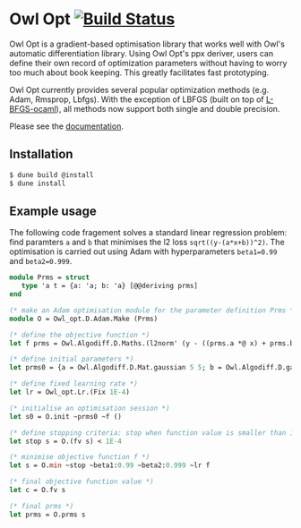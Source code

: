 # Owl Opt [![Build Status](https://travis-ci.org/owlbarn/owl_opt.svg?branch=master)](https://travis-ci.org/owlbarn/owl_opt) 

Owl Opt is a gradient-based optimisation library that works well with Owl's automatic differentiation library. Using Owl Opt's ppx deriver, users can define their own record of optimization parameters without having to worry too much about book keeping. This greatly facilitates fast prototyping. 

Owl Opt currently provides several popular optimization methods (e.g. Adam, Rmsprop, Lbfgs). With the exception of LBFGS (built on top of [L-BFGS-ocaml](https://github.com/Chris00/L-BFGS-ocaml)), all methods now support both single and double precision.

Please see the [documentation](https://ocaml.xyz/owl_opt).

## Installation
```sh
$ dune build @install
$ dune install
```

## Example usage

The following code fragement solves a standard linear regression problem: find paramters `a` and `b` that minimises the l2 loss `sqrt((y-(a*x+b))^2)`. 
The optimisation is carried out using Adam with hyperparameters `beta1=0.99` and `beta2=0.999`.

```ocaml
module Prms = struct
   type 'a t = {a: 'a; b: 'a} [@@deriving prms]
end

(* make an Adam optimisation module for the parameter definition Prms *)
module O = Owl_opt.D.Adam.Make (Prms)

(* define the objective function *)
let f prms = Owl.Algodiff.D.Maths.(l2norm' (y - ((prms.a *@ x) + prms.b))) 

(* define initial parameters *)
let prms0 = {a = Owl.Algodiff.D.Mat.gaussian 5 5; b = Owl.Algodiff.D.gaussian 5 1} 

(* define fixed learning rate *)
let lr = Owl_opt.Lr.(Fix 1E-4) 

(* initialise an optimisation session *)
let s0 = O.init ~prms0 ~f () 

(* define stopping criteria: stop when function value is smaller than 1E-4 *)
let stop s = O.(fv s) < 1E-4

(* minimise objective function f *)
let s = O.min ~stop ~beta1:0.99 ~beta2:0.999 ~lr f

(* final objective function value *)
let c = O.fv s

(* final prms *)
let prms = O.prms s
```

 
